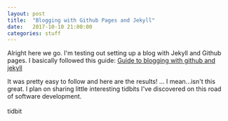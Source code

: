 ```yaml
---
layout: post
title:  "Blogging with Github Pages and Jekyll"
date:   2017-10-10 21:00:00
categories: stuff
---
```


Alright here we go.  I'm testing out setting up a blog with Jekyll and Github pages.  I basically followed this guide: 
[Guide to blogging with github and jekyll](https://devblast.com/b/create-a-static-websiteblog-with-jekyll-and-github-pages) 

It was pretty easy to follow and here are the results! ... I mean...isn't this great.
I plan on sharing little interesting tidbits I've discovered on this road of software development.
 <br>
 <br>
 tidbit




